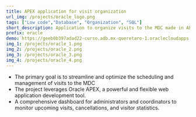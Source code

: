 ```yaml
---
title: APEX application for visit organization
url_img: /projects/oracle_logo.png
tags: ["Low code","Database", "Organization", "SQL"]
short_description: Application to organize visits to the MDC made in APEX.
prefix: oracle
demo: https://geeb0b397adad22-curso.adb.mx-queretaro-1.oraclecloudapps.com/ords/r/apex/workspace-sign-in/oracle-apex-sign-in
img_1: /projects/oracle_1.png
img_2: /projects/oracle_2.png
img_3: /projects/oracle_3.png
img_4: /projects/oracle_4.png
---
```

- The primary goal is to streamline and optimize the scheduling and management of visits to the MDC 
- The project leverages Oracle APEX, a powerful and flexible web application development tool.
- A comprehensive dashboard for administrators and coordinators to monitor upcoming visits, cancellations, and visitor statistics.